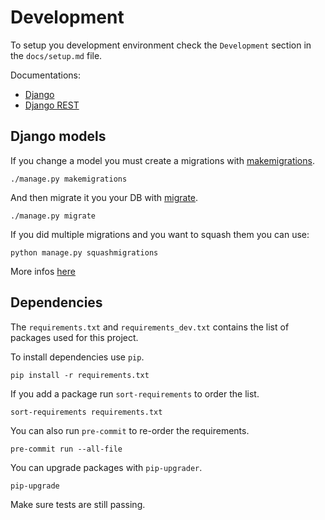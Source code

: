 # Development

To setup you development environment check the `Development` section in the `docs/setup.md` file.

Documentations:

* [Django](https://docs.djangoproject.com/en/3.2/)
* [Django REST](https://www.django-rest-framework.org/)

## Django models

If you change a model you must create a migrations with [makemigrations](https://docs.djangoproject.com/en/3.2/ref/django-admin/#migrate).

```shell
./manage.py makemigrations
```

And then migrate it you your DB with [migrate](https://docs.djangoproject.com/en/3.2/ref/django-admin/#migrate).

```shell
./manage.py migrate
```

If you did multiple migrations and you want to squash them you can use:

```shell
python manage.py squashmigrations
```

More infos [here](https://docs.djangoproject.com/en/3.2/ref/django-admin/#squashmigrations)

## Dependencies

The `requirements.txt` and `requirements_dev.txt` contains the list of packages used for this project.

To install dependencies use `pip`.

```shell
pip install -r requirements.txt
```

If you add a package run `sort-requirements` to order the list.

```shell
sort-requirements requirements.txt
```

You can also run `pre-commit` to re-order the requirements.

```shell
pre-commit run --all-file
```

You can upgrade packages with `pip-upgrader`.

```shell
pip-upgrade
```

Make sure tests are still passing.
